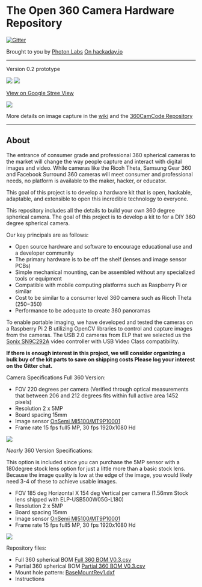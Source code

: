 # The Open 360 Camera Hardware Repository 
[![Gitter](https://badges.gitter.im/Open360cam/360CamHardware.svg)](https://gitter.im/Open360cam/360CamHardware?utm_source=badge&utm_medium=badge&utm_campaign=pr-badge)

Brought to you by [Photon Labs](http://photonlabs.tech)
[On hackaday.io](https://hackaday.io/project/11604-360-camera)

***

Version 0.2 prototype 

![](http://i.imgur.com/UVtXb0tm.jpg?1) ![](http://i.imgur.com/9lv8rzXm.jpg)

[View on Google Stree View](https://www.google.com/maps/@43.8062169,-70.2512689,3a,90y,332.7h,82.47t/data=!3m7!1e1!3m5!1s-5MO35BMW5HE%2FVyUo9E1VHvI%2FAAAAAAAAHNw%2FE2HV6cnC8mYH1FQPFqYaJbeJtALE0PSlgCLIB!2e4!3e12!7i2172!8i1086)

![](http://i.imgur.com/TNTswUMl.jpg)



More details on image capture in the [wiki](https://github.com/Open360cam/360CamHardware/wiki/Field-Testing) and the [360CamCode Repository](https://github.com/Open360cam/360CamCode)

***
## About
The entrance of consumer grade and professional 360 spherical cameras to the market will change the way people capture and interact with digital images and video.  While cameras like the Ricoh Theta, Samsung Gear 360 and Facebook Surround 360 cameras will meet consumer and professional needs, no platform is available to the maker, hacker, or educator.  

This goal of this project is to develop a hardware kit that is open, hackable, adaptable, and extensible to open this incredible technology to everyone.  

This repository includes all the details to build your own 360 degree spherical camera. The goal of this project is to develop a kit to for a DIY 360 degree spherical camera. 

Our key principals are as follows:
* Open source hardware and software to encourage educational use and a developer community
* The primary hardware is to be off the shelf (lenses and image sensor PCBs)
* Simple mechanical mounting, can be assembled without any specialized tools or equipment
* Compatible with mobile computing platforms such as Raspberry Pi or similar
* Cost to be similar to a consumer level 360 camera such as Ricoh Theta ($250-$350)
* Performance to be adequate to create 360 panoramas 

To enable portable imaging, we have developed and tested the cameras on a Raspberry Pi 2 B utilizing OpenCV libraries to control and capture images from the cameras. The USB 2.0 cameras from ELP that we selected us the [Sonix SN9C292A](http://www.sonix.com.tw/article-en-995-7860) video controller with USB Video Class compatibility. 

**If there is enough interest in this project, we will consider organizing a bulk buy of the kit parts to save on shipping costs Please log your interest on the Gitter chat.**

Camera Specifications Full 360 Version:

* FOV 220 degrees per camera (Verified through optical measurements that between 206 and 212 degrees fits within full active area 1452 pixels)
* Resolution 2 x 5MP
* Board spacing 15mm
* Image sensor [OnSemi MI5100/MT9P10001](http://www.onsemi.com/pub_link/Collateral/MT9P001-D.PDF)
* Frame rate 15 fps full5 MP, 30 fps 1920x1080 Hd

![](https://docs.google.com/drawings/d/1qfG-w03bYuRvKSpJNDEqPN0JQ_ewQdfzTyqCp624rVs/pub?w=480&h=360)

_Nearly_ 360 Version Specifications:

This option is included since you can purchase the 5MP sensor with a 180degree stock lens option for just a little more than a basic stock lens. Because the image quality is low at the edge of the image, you would likely need 3-4 of these to achieve usable images.

* FOV 185 deg Horizontal X 154 deg Vertical per camera (1.56mm Stock lens shipped with ELP-USB500W05G-L180)
* Resolution 2 x 5MP
* Board spacing 15mm
* Image sensor [OnSemi MI5100/MT9P10001](http://www.onsemi.com/pub_link/Collateral/MT9P001-D.PDF)
* Frame rate 15 fps full5 MP, 30 fps 1920x1080 Hd

![](https://docs.google.com/drawings/d/1Y7bsweQgcvMa-xUnCi001ipqLVIXz2fOsW-fbs8W32I/pub?w=480&h=360)

Repository files:

* Full 360 spherical BOM [Full 360 BOM V0.3.csv](https://github.com/Open360cam/360CamHardware/blob/gh-pages/Full%20360%20BOM%20V0.3.csv)
* Partial 360 spherical BOM [Partial 360 BOM V0.3.csv](https://github.com/Open360cam/360CamHardware/blob/gh-pages/Partial%20360%20BOM%20V0.3.csv) 
* Mount hole pattern: [BaseMountRev1.dxf](https://github.com/Open360cam/360CamHardware/blob/gh-pages/BaseMountRev1.dxf)
* Instructions



